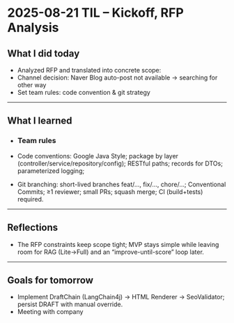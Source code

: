 # 2025-08-21 TIL – Kickoff, RFP Analysis

## What I did today

- Analyzed RFP and translated into concrete scope:
- Channel decision: Naver Blog auto-post not available → searching for other way
- Set team rules: code convention & git strategy

---

## What I learned

-  ### Team rules 

  - Code conventions: Google Java Style; package by layer (controller/service/repository/config); RESTful paths; records for DTOs; parameterized logging; 
  - Git branching: short-lived branches feat/…, fix/…, chore/…; Conventional Commits; ≥1 reviewer; small PRs; squash merge; CI (build+tests) required.

---

## Reflections

-  The RFP constraints keep scope tight; MVP stays simple while leaving room for RAG (Lite→Full) and an “improve-until-score” loop later.

---

## Goals for tomorrow

- Implement DraftChain (LangChain4j) → HTML Renderer → SeoValidator; persist DRAFT with manual override.
- Meeting with company
